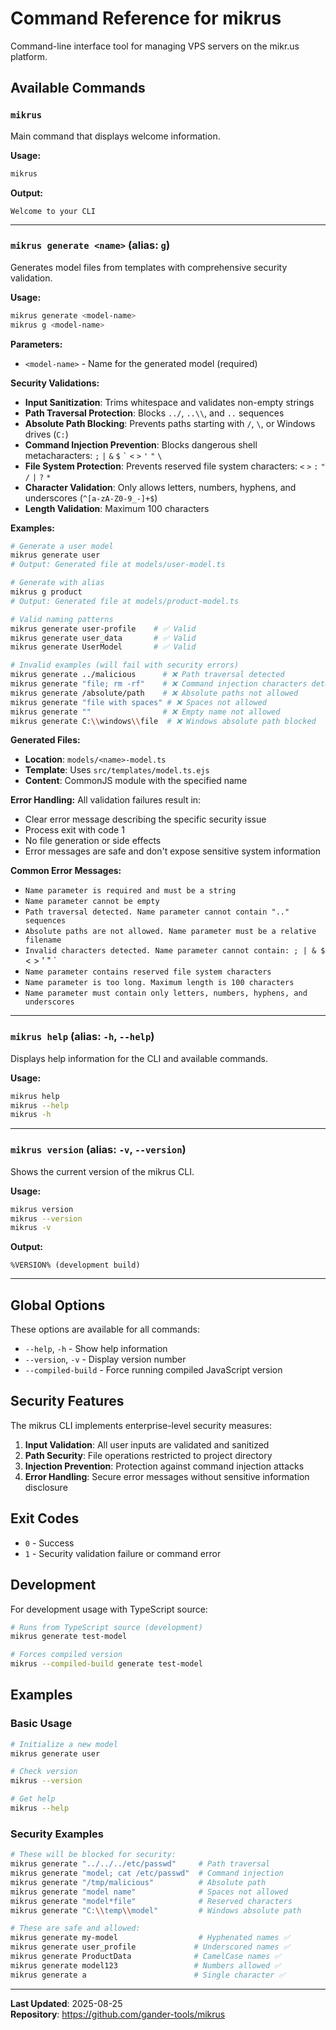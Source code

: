 # Command Reference for mikrus

Command-line interface tool for managing VPS servers on the mikr.us platform.

## Available Commands

### `mikrus`

Main command that displays welcome information.

**Usage:**

```bash
mikrus
```

**Output:**

```
Welcome to your CLI
```

---

### `mikrus generate <name>` (alias: `g`)

Generates model files from templates with comprehensive security validation.

**Usage:**

```bash
mikrus generate <model-name>
mikrus g <model-name>
```

**Parameters:**

- `<model-name>` - Name for the generated model (required)

**Security Validations:**

- **Input Sanitization**: Trims whitespace and validates non-empty strings
- **Path Traversal Protection**: Blocks `../`, `..\\`, and `..` sequences
- **Absolute Path Blocking**: Prevents paths starting with `/`, `\`, or Windows
  drives (`C:`)
- **Command Injection Prevention**: Blocks dangerous shell metacharacters: `;`
  `|` `&` `$` `` ` `` `<` `>` `'` `"` `\`
- **File System Protection**: Prevents reserved file system characters: `<` `>`
  `:` `"` `/` `|` `?` `*`
- **Character Validation**: Only allows letters, numbers, hyphens, and
  underscores (`^[a-zA-Z0-9_-]+$`)
- **Length Validation**: Maximum 100 characters

**Examples:**

```bash
# Generate a user model
mikrus generate user
# Output: Generated file at models/user-model.ts

# Generate with alias
mikrus g product
# Output: Generated file at models/product-model.ts

# Valid naming patterns
mikrus generate user-profile    # ✅ Valid
mikrus generate user_data       # ✅ Valid
mikrus generate UserModel       # ✅ Valid

# Invalid examples (will fail with security errors)
mikrus generate ../malicious      # ❌ Path traversal detected
mikrus generate "file; rm -rf"    # ❌ Command injection characters detected  
mikrus generate /absolute/path    # ❌ Absolute paths not allowed
mikrus generate "file with spaces" # ❌ Spaces not allowed
mikrus generate ""                # ❌ Empty name not allowed
mikrus generate C:\\windows\\file  # ❌ Windows absolute path blocked
```

**Generated Files:**

- **Location**: `models/<name>-model.ts`
- **Template**: Uses `src/templates/model.ts.ejs`
- **Content**: CommonJS module with the specified name

**Error Handling:** All validation failures result in:

- Clear error message describing the specific security issue
- Process exit with code 1
- No file generation or side effects
- Error messages are safe and don't expose sensitive system information

**Common Error Messages:**

- `Name parameter is required and must be a string`
- `Name parameter cannot be empty`
- `Path traversal detected. Name parameter cannot contain ".." sequences`
- `Absolute paths are not allowed. Name parameter must be a relative filename`
- `Invalid characters detected. Name parameter cannot contain: ; | & $` < > ' "
  \`
- `Name parameter contains reserved file system characters`
- `Name parameter is too long. Maximum length is 100 characters`
- `Name parameter must contain only letters, numbers, hyphens, and underscores`

---

### `mikrus help` (alias: `-h`, `--help`)

Displays help information for the CLI and available commands.

**Usage:**

```bash
mikrus help
mikrus --help
mikrus -h
```

---

### `mikrus version` (alias: `-v`, `--version`)

Shows the current version of the mikrus CLI.

**Usage:**

```bash
mikrus version
mikrus --version
mikrus -v
```

**Output:**

```
%VERSION% (development build)
```

---

## Global Options

These options are available for all commands:

- `--help`, `-h` - Show help information
- `--version`, `-v` - Display version number
- `--compiled-build` - Force running compiled JavaScript version

## Security Features

The mikrus CLI implements enterprise-level security measures:

1. **Input Validation**: All user inputs are validated and sanitized
2. **Path Security**: File operations restricted to project directory
3. **Injection Prevention**: Protection against command injection attacks
4. **Error Handling**: Secure error messages without sensitive information
   disclosure

## Exit Codes

- `0` - Success
- `1` - Security validation failure or command error

## Development

For development usage with TypeScript source:

```bash
# Runs from TypeScript source (development)
mikrus generate test-model

# Forces compiled version
mikrus --compiled-build generate test-model
```

## Examples

### Basic Usage

```bash
# Initialize a new model
mikrus generate user

# Check version
mikrus --version

# Get help
mikrus --help
```

### Security Examples

```bash
# These will be blocked for security:
mikrus generate "../../../etc/passwd"     # Path traversal
mikrus generate "model; cat /etc/passwd"  # Command injection  
mikrus generate "/tmp/malicious"          # Absolute path
mikrus generate "model name"              # Spaces not allowed
mikrus generate "model*file"              # Reserved characters
mikrus generate "C:\\temp\\model"         # Windows absolute path

# These are safe and allowed:
mikrus generate my-model                  # Hyphenated names ✅
mikrus generate user_profile             # Underscored names ✅  
mikrus generate ProductData              # CamelCase names ✅
mikrus generate model123                 # Numbers allowed ✅
mikrus generate a                        # Single character ✅
```

---

**Last Updated**: 2025-08-25\
**Repository**: https://github.com/gander-tools/mikrus
